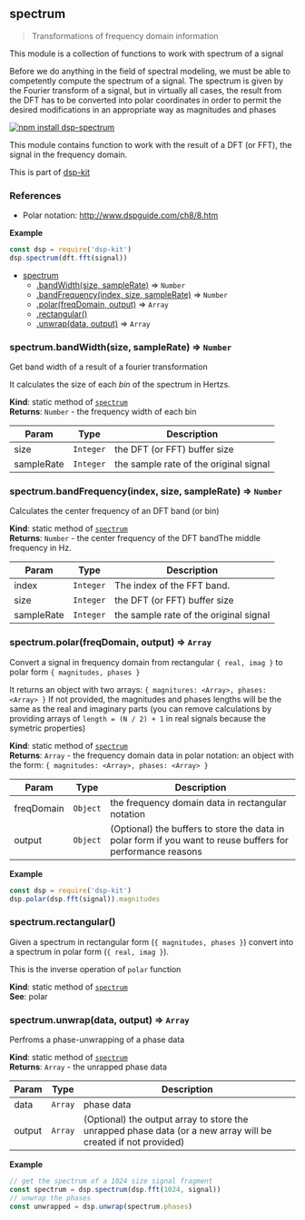 <a name="module_spectrum"></a>

## spectrum
> Transformations of frequency domain information

This module is a collection of functions to work with spectrum of a signal

Before we do anything in the field of spectral modeling, we must be able to
competently compute the spectrum of a signal. The spectrum is given by
the Fourier transform of a signal, but in virtually all cases, the result
from the DFT has to be converted into polar coordinates in order to permit
the desired modifications in an appropriate way as magnitudes and phases

[![npm install dsp-spectrum](https://nodei.co/npm/dsp-spectrum.png?mini=true)](https://npmjs.org/package/dsp-spectrum/)

This module contains function to work with the result of a DFT (or FFT),
the signal in the frequency domain.

This is part of [dsp-kit](https://github.com/oramics/dsp-kit)

### References
- Polar notation: http://www.dspguide.com/ch8/8.htm

**Example**  
```js
const dsp = require('dsp-kit')
dsp.spectrum(dft.fft(signal))
```

* [spectrum](#module_spectrum)
    * [.bandWidth(size, sampleRate)](#module_spectrum.bandWidth) ⇒ <code>Number</code>
    * [.bandFrequency(index, size, sampleRate)](#module_spectrum.bandFrequency) ⇒ <code>Number</code>
    * [.polar(freqDomain, output)](#module_spectrum.polar) ⇒ <code>Array</code>
    * [.rectangular()](#module_spectrum.rectangular)
    * [.unwrap(data, output)](#module_spectrum.unwrap) ⇒ <code>Array</code>

<a name="module_spectrum.bandWidth"></a>

### spectrum.bandWidth(size, sampleRate) ⇒ <code>Number</code>
Get band width of a result of a fourier transformation

It calculates the size of each _bin_ of the spectrum in Hertzs.

**Kind**: static method of <code>[spectrum](#module_spectrum)</code>  
**Returns**: <code>Number</code> - the frequency width of each bin  

| Param | Type | Description |
| --- | --- | --- |
| size | <code>Integer</code> | the DFT (or FFT) buffer size |
| sampleRate | <code>Integer</code> | the sample rate of the original signal |

<a name="module_spectrum.bandFrequency"></a>

### spectrum.bandFrequency(index, size, sampleRate) ⇒ <code>Number</code>
Calculates the center frequency of an DFT band (or bin)

**Kind**: static method of <code>[spectrum](#module_spectrum)</code>  
**Returns**: <code>Number</code> - the center frequency of the DFT bandThe middle frequency in Hz.  

| Param | Type | Description |
| --- | --- | --- |
| index | <code>Integer</code> | The index of the FFT band. |
| size | <code>Integer</code> | the DFT (or FFT) buffer size |
| sampleRate | <code>Integer</code> | the sample rate of the original signal |

<a name="module_spectrum.polar"></a>

### spectrum.polar(freqDomain, output) ⇒ <code>Array</code>
Convert a signal in frequency domain from rectangular `{ real, imag }` to
polar form `{ magnitudes, phases }`

It returns an object with two arrays: `{ magnitures: <Array>, phases: <Array> }`
If not provided, the magnitudes and phases lengths will be the same as the
real and imaginary parts (you can remove calculations by providing arrays
of `length = (N / 2) + 1` in real signals because the symetric properties)

**Kind**: static method of <code>[spectrum](#module_spectrum)</code>  
**Returns**: <code>Array</code> - the frequency domain data in polar notation: an object
with the form: `{ magnitudes: <Array>, phases: <Array> }`  

| Param | Type | Description |
| --- | --- | --- |
| freqDomain | <code>Object</code> | the frequency domain data in rectangular notation |
| output | <code>Object</code> | (Optional) the buffers to store the data in polar form if you want to reuse buffers for performance reasons |

**Example**  
```js
const dsp = require('dsp-kit')
dsp.polar(dsp.fft(signal)).magnitudes
```
<a name="module_spectrum.rectangular"></a>

### spectrum.rectangular()
Given a spectrum in rectangular form (`{ magnitudes, phases }`) convert
into a spectrum in polar form (`{ real, imag }`).

This is the inverse operation of `polar` function

**Kind**: static method of <code>[spectrum](#module_spectrum)</code>  
**See**: polar  
<a name="module_spectrum.unwrap"></a>

### spectrum.unwrap(data, output) ⇒ <code>Array</code>
Perfroms a phase-unwrapping of a phase data

**Kind**: static method of <code>[spectrum](#module_spectrum)</code>  
**Returns**: <code>Array</code> - the unrapped phase data  

| Param | Type | Description |
| --- | --- | --- |
| data | <code>Array</code> | phase data |
| output | <code>Array</code> | (Optional) the output array to store the unrapped phase data (or a new array will be created if not provided) |

**Example**  
```js
// get the spectrum of a 1024 size signal fragment
const spectrum = dsp.spectrum(dsp.fft(1024, signal))
// unwrap the phases
const unwrapped = dsp.unwrap(spectrum.phases)
```
